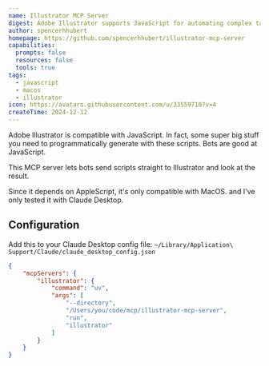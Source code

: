 ```yaml
---
name: Illustrator MCP Server
digest: Adobe Illustrator supports JavaScript for automating complex tasks through scripts, enabling efficient programmatic content generation. This integration is ideal for bots and automation workflows.
author: spencerhhubert
homepage: https://github.com/spencerhhubert/illustrator-mcp-server
capabilities:
  prompts: false
  resources: false
  tools: true
tags:
  - javascript
  - macos
  - illustrator
icon: https://avatars.githubusercontent.com/u/33559710?v=4
createTime: 2024-12-12
---
```

Adobe Illustrator is compatible with JavaScript. In fact, some super big stuff you need to programmatically generate with these scripts. Bots are good at JavaScript.

This MCP server lets bots send scripts straight to Illustrator and look at the result.

Since it depends on AppleScript, it's only compatible with MacOS. and I've only tested it with Claude Desktop.

## Configuration

Add this to your Claude Desktop config file:
`~/Library/Application\ Support/Claude/claude_desktop_config.json`

```json
{
    "mcpServers": {
        "illustrator": {
            "command": "uv",
            "args": [
                "--directory",
                "/Users/you/code/mcp/illustrator-mcp-server",
                "run",
                "illustrator"
            ]
        }
    }
}
```